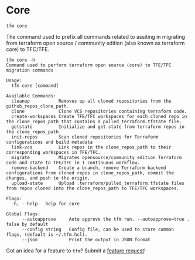 # Core

`tfm core`

The command used to prefix all commands related to assiting in migrating from terraform open source / community edition (also known as terraform core) to TFC/TFE.

```stdout
tfm core -h
Command used to perform terraform open source (core) to TFE/TFC migration commands

Usage:
  tfm core [command]

Available Commands:
  cleanup           Removes up all cloned repositories from the github_repos_clone_path.
  clone             Clone VCS repositories containing terraform code.
  create-workspaces Create TFE/TFC workspaces for each cloned repo in the clone_repos_path that contains a pulled_terraform.tfstate file.
  getstate          Initialize and get state from terraform repos in the clone_repos_path.
  init-repos        Scan cloned repositories for Terraform configurations and build metadata
  link-vcs          Link repos in the clone_repos_path to their corresponding workspaces in TFE/TFC.
  migrate           Migrates opensource/community edition Terraform code and state to TFE/TFC in 1 continuous workflow.
  remove-backend    Create a branch, remove Terraform backend configurations from cloned repos in clone_repos_path, commit the changes, and push to the origin.
  upload-state      Upload .terraform/pulled_terraform.tfstate files from repos cloned into the clone_repos_path to TFE/TFC workspaces.

Flags:
  -h, --help   help for core

Global Flags:
      --autoapprove     Auto approve the tfm run. --autoapprove=true . false by default
      --config string   Config file, can be used to store common flags, (default is ~/.tfm.hcl).
      --json            Print the output in JSON format
```

Got an idea for a feature to `tfm`? Submit a [feature request](https://github.com/hashicorp-services/tfm/issues/new?assignees=&labels=&template=feature_request.md&title=)! 